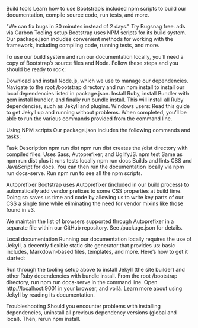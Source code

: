 

Build tools
Learn how to use Bootstrap’s included npm scripts to build our documentation, compile source code, run tests, and more.

"We can fix bugs in 30 minutes instead of 2 days." Try Bugsnag free.
ads via Carbon
Tooling setup
Bootstrap uses NPM scripts for its build system. Our package.json includes convenient methods for working with the framework, including compiling code, running tests, and more.

To use our build system and run our documentation locally, you’ll need a copy of Bootstrap’s source files and Node. Follow these steps and you should be ready to rock:

Download and install Node.js, which we use to manage our dependencies.
Navigate to the root /bootstrap directory and run npm install to install our local dependencies listed in package.json.
Install Ruby, install Bundler with gem install bundler, and finally run bundle install. This will install all Ruby dependencies, such as Jekyll and plugins.
Windows users: Read this guide to get Jekyll up and running without problems.
When completed, you’ll be able to run the various commands provided from the command line.

Using NPM scripts
Our package.json includes the following commands and tasks:

Task	Description
npm run dist	npm run dist creates the /dist directory with compiled files. Uses Sass, Autoprefixer, and UglifyJS.
npm test	Same as npm run dist plus it runs tests locally
npm run docs	Builds and lints CSS and JavaScript for docs. You can then run the documentation locally via npm run docs-serve.
Run npm run to see all the npm scripts.

Autoprefixer
Bootstrap uses Autoprefixer (included in our build process) to automatically add vendor prefixes to some CSS properties at build time. Doing so saves us time and code by allowing us to write key parts of our CSS a single time while eliminating the need for vendor mixins like those found in v3.

We maintain the list of browsers supported through Autoprefixer in a separate file within our GitHub repository. See /package.json for details.

Local documentation
Running our documentation locally requires the use of Jekyll, a decently flexible static site generator that provides us: basic includes, Markdown-based files, templates, and more. Here’s how to get it started:

Run through the tooling setup above to install Jekyll (the site builder) and other Ruby dependencies with bundle install.
From the root /bootstrap directory, run npm run docs-serve in the command line.
Open http://localhost:9001 in your browser, and voilà.
Learn more about using Jekyll by reading its documentation.

Troubleshooting
Should you encounter problems with installing dependencies, uninstall all previous dependency versions (global and local). Then, rerun npm install.
